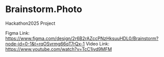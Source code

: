 # Brainstorm.Photo
Hackathon2025 Project

Figma Link: https://www.figma.com/design/2r6B2rAZccPNzHksuuHDL0/Brainstorm?node-id=0-1&t=rqOSvrmg66qT7rQx-1
Video Link: https://www.youtube.com/watch?v=TcC1ivd9MFM
